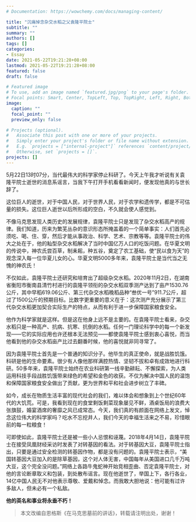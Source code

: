 ```yaml
---
# Documentation: https://wowchemy.com/docs/managing-content/

title: "沉痛悼念杂交水稻之父袁隆平院士"
subtitle: ""
summary: ""
authors: []
tags: []
categories:
- Essay
date: 2021-05-22T19:21:28+08:00
lastmod: 2021-05-22T19:21:28+08:00
featured: false
draft: false

# Featured image
# To use, add an image named `featured.jpg/png` to your page's folder.
# Focal points: Smart, Center, TopLeft, Top, TopRight, Left, Right, BottomLeft, Bottom, BottomRight.
image:
  caption: ""
  focal_point: ""
  preview_only: false

# Projects (optional).
#   Associate this post with one or more of your projects.
#   Simply enter your project's folder or file name without extension.
#   E.g. `projects = ["internal-project"]` references `content/project/deep-learning/index.md`.
#   Otherwise, set `projects = []`.
projects: []
---
```


<!--more-->

5月22日13时07分，当代最伟大的科学家停止科研了。今天上午我才听说有关袁隆平院士逝世的消息系谣言，当我下午打开手机看看新闻时，便发现他真的与世长辞了。

这位巨人的逝世，对于中国人民，对于世界人民，对于农学和遗传学，都是不可估量的损失。这位巨人逝世以后所形成的空白，不久就会使人感觉到。

不像马克思发现人类历史的发展规律，袁隆平院士只是发现了杂交水稻高产的规律。我们知道，历来为繁芜丛杂的意识形态所掩盖着的一个简单事实：人们首先必须吃、喝、住、穿，然后才能从事政治、科学、艺术、宗教等等。袁隆平院士的伟大之处在于，他的籼型杂交水稻解决了当时中国亿万人口的吃饭问题。在华夏文明的传说中，神农氏尝百草，制耒耜，种五谷，奠定了农工基础，使“民以食为天”的观念深入每一位华夏儿女的心。华夏文明5000多年来，袁隆平院士是当代当之无愧的神农氏！

不仅如此，袁隆平院士还研究和培育出了超级杂交水稻。2020年11月2日，在湖南省衡阳市衡南县清竹村进行的袁隆平领衔的杂交水稻双季测产达到了亩产1530.76公斤，其中早稻619.06公斤、第三代杂交水稻晚稻品种“叁优一号”911.7公斤，超过了1500公斤的预期目标。比数字更重要的意义在于：这次测产充分展示了第三代杂交水稻更加契合实际生产的特点，从而有利于进一步保障国家粮食安全。

他作为科学家就是这样。但是这在他身上远不是主要的。在袁隆平院士看来，杂交水稻只是一种高产、抗病、抗寒、抗倒的水稻。任何一门理论科学中的每一个新发现——它的实际应用也许还根本无法预见——都使袁隆平院士感到衷心喜悦，而当他看到他的杂交水稻亩产比过去翻番时候，他的喜悦就非同寻常了。

因为袁隆平院士首先是一个普通的知识分子。他毕生的真正使命，就是战胜饥饿。科研是他的生命要素。很少有人像他那样满腔热情、坚韧不拔和卓有成效地进行科研。50多年来，袁隆平院士始终在农业科研第一线辛勤耕耘、不懈探索，为人类运用科技手段战胜饥饿带来绿色的希望和金色的收获。不仅为解决中国人民的温饱和保障国家粮食安全做出了贡献，更为世界和平和社会进步树立了丰碑。

如今，成长在物质生活丰富的现代社会的我们，难以体会和想象到上个世纪60年代的大饥荒。可是，我看到现在的食堂剩饭剩菜现象屡见不鲜，酒桌饭局的浪费大张旗鼓，婚宴酒席的奢靡之风已成常态。今天，我们真的有颜面在网络上发文，悼念这位伟大的科学家吗？吃水不忘挖井人，我们今天的幸福生活来之不易，珍惜眼前的每一粒粮食！

可即使如此，袁隆平院士还是被一些小人忌恨和诬蔑。2018年4月14日，袁隆平院士在接受凤凰财经采访时发表了对转基因的看法。对于转基因大豆，袁隆平院士指出，只要是通过安全检测的转基因作物，都是没有问题的。袁隆平院士表示，“美国转基因大豆加入的是除草基因，这个对人体无害，中国每年从美国进口几千万吨大豆，这个完全没问题。”网络上各路牛鬼蛇神开始竞相歪曲、否定袁隆平院士，对他的言论断章取义和包装，到处散布谣言。现在他逝世了，举国上下，各行各业，14亿中国人民无不对他表示尊敬、爱戴和悼念。而我敢大胆地说：他可能有过许多敌人，但未必有一个私敌。

**他的英名和事业将永垂不朽！**

> 本文改编自恩格斯《在马克思墓前的讲话》，转载请注明出处，谢谢！